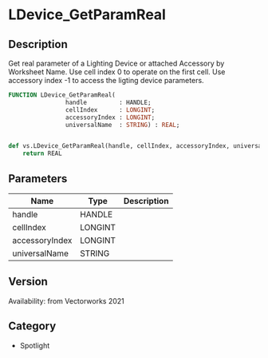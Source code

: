 # LDevice_GetParamReal

## Description
Get real parameter of a Lighting Device or attached Accessory by Worksheet Name. Use cell index 0 to operate on the first cell. Use accessory index -1 to access the ligting device parameters.

```pascal
FUNCTION LDevice_GetParamReal(
				handle         : HANDLE;
				cellIndex      : LONGINT;
				accessoryIndex : LONGINT;
				universalName  : STRING) : REAL;
```

```python

def vs.LDevice_GetParamReal(handle, cellIndex, accessoryIndex, universalName):
    return REAL
```

## Parameters
|Name|Type|Description|
|---|---|---|
|handle|HANDLE||
|cellIndex|LONGINT||
|accessoryIndex|LONGINT||
|universalName|STRING||

## Version
Availability: from Vectorworks 2021
## Category
* Spotlight

